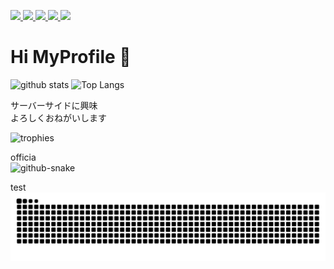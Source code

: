 
<!-- view -->
<p align="left">
  <!-- github profile view -->
  <a href="https://github.com/unSerori">
    <img height="20" src="https://komarev.com/ghpvc/?username=unSerori" />
  </a>
  <!-- github followers -->
  <a href="https://github.com/unSerori?tab=followers">
    <img height="20" src="https://img.shields.io/github/followers/unSerori?label=follow&logo=github&style=flat" />
  </a>
  <!-- qiita post -->
  <a href="http://qiita.com/unSerori">
    <img height="20" src="https://qiita-badge.apiapi.app/s/unSerori/posts.svg" />
  </a>
  <!-- qiita contribution -->
  <a href="http://qiita.com/unSerori">
    <img height="20" src="https://qiita-badge.apiapi.app/s/unSerori/contributions.svg" />
  </a>
  <a href="http://x.com/AskaInoue"><img height="20" src="https://img.shields.io/twitter/follow/AskaInoue?style=flat&logo=x" /></a>
  </a>
</p>

<!-- Hi -->
# Hi MyProfile 👋

<!-- stats & lang -->
<p align="left">
  <!-- Stats -->
  <img alt="github stats" height="175px" src="https://github-readme-stats.vercel.app/api?username=unSerori&show_icons=true&theme=tokyonight" />
  <!-- Most used lang -->
  <img alt="Top Langs" height="175px" src="https://github-readme-stats.vercel.app/api/top-langs/?username=unSerori&layout=compact&theme=tokyonight" />
</p>

<!-- skill -->

<!-- description -->
サーバーサイドに興味  
よろしくおねがいします

<!-- trophy -->
![trophies](https://github-profile-trophy.vercel.app/?username=unSerori&theme=onedark&column=9&row=1)

<!-- caterpillar -->
officia  
<picture>
  <source media="(prefers-color-scheme: dark)" srcset="https://raw.githubusercontent.com/obregonia1/obregonia1/caterpillar/img/github-snake-dark.svg" />
  <source media="(prefers-color-scheme: light)" srcset="https://raw.githubusercontent.com/obregonia1/obregonia1/caterpillar/img/github-snake.svg" />
  <img alt="github-snake" src="https://raw.githubusercontent.com/obregonia1/obregonia1/caterpillar/img/github-snake.svg" />
</picture>
<!-- <picture>
  <source media="(prefers-color-scheme: dark)" srcset="https://raw.githubusercontent.com/obregonia1/obregonia1/master/img/snake-dark.svg">
  <source media="(prefers-color-scheme: light)" srcset="https://raw.githubusercontent.com/obregonia1/obregonia1/master/img/snake.svg">
  <img alt="github contribution grid snake animation" src="https://raw.githubusercontent.com/obregonia1/obregonia1/master/img/snake.svg">
</picture> -->
test  
![](https://raw.githubusercontent.com/unSerori/unSerori/caterpillar/img/github-snake.svg)

<!-- pin -->

